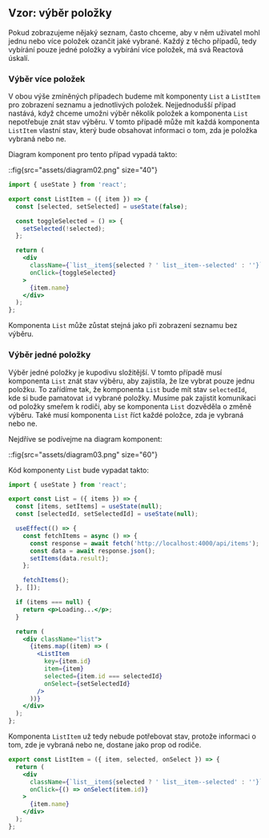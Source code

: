 ## Vzor: výběr položky

Pokud zobrazujeme nějaký seznam, často chceme, aby v něm uživatel mohl jednu nebo více položek ozančit jaké vybrané. Každý z těcho případů, tedy vybírání pouze jedné položky a vybírání více položek, má svá Reactová úskalí.

### Výběr více položek

V obou výše zmíněných případech budeme mít komponenty `List` a `ListItem` pro zobrazení seznamu a jednotlivých položek. Nejjednodušší případ nastává, když chceme umožni výběr několik položek a komponenta `List` nepotřebuje znát stav výběru. V tomto případě může mít každá komponenta `ListItem` vlastní stav, který bude obsahovat informaci o tom, zda je položka vybraná nebo ne.

Diagram komponent pro tento případ vypadá takto:

::fig{src="assets/diagram02.png" size="40"}

```jsx
import { useState } from 'react';

export const ListItem = ({ item }) => {
  const [selected, setSelected] = useState(false);

  const toggleSelected = () => {
    setSelected(!selected);
  };

  return (
    <div
      className={`list__item${selected ? ' list__item--selected' : ''}`}
      onClick={toggleSelected}
    >
      {item.name}
    </div>
  );
};
```

Komponenta `List` může zůstat stejná jako při zobrazení seznamu bez výběru.

### Výběr jedné položky

Výběr jedné položky je kupodivu složitější. V tomto případě musí komponenta `List` znát stav výběru, aby zajistila, že lze vybrat pouze jednu položku. To zařídíme tak, že komponenta `List` bude mít stav `selectedId`, kde si bude pamatovat `id` vybrané položky. Musíme pak zajistit komunikaci od položky smeřem k rodiči, aby se komponenta `List` dozvěděla o změně výběru. Také musí komponenta `List` říct každé položce, zda je vybraná nebo ne.

Nejdříve se podívejme na diagram komponent:

::fig{src="assets/diagram03.png" size="60"}

Kód komponenty `List` bude vypadat takto:

```jsx
import { useState } from 'react';

export const List = ({ items }) => {
  const [items, setItems] = useState(null);
  const [selectedId, setSelectedId] = useState(null);

  useEffect(() => {
    const fetchItems = async () => {
      const response = await fetch('http://localhost:4000/api/items');
      const data = await response.json();
      setItems(data.result);
    };

    fetchItems();
  }, []);

  if (items === null) {
    return <p>Loading...</p>;
  }

  return (
    <div className="list">
      {items.map((item) => (
        <ListItem
          key={item.id}
          item={item}
          selected={item.id === selectedId}
          onSelect={setSelectedId}
        />
      ))}
    </div>
  );
};
```

Komponenta `ListItem` už tedy nebude potřebovat stav, protože informaci o tom, zde je vybraná nebo ne, dostane jako prop od rodiče.

```jsx
export const ListItem = ({ item, selected, onSelect }) => {
  return (
    <div
      className={`list__item${selected ? ' list__item--selected' : ''}`}
      onClick={() => onSelect(item.id)}
    >
      {item.name}
    </div>
  );
};
```

